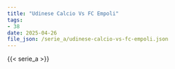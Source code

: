 ```yaml
---
title: "Udinese Calcio Vs FC Empoli"
tags:
- 38
date: 2025-04-26
file_json: /serie_a/udinese-calcio-vs-fc-empoli.json
---
```


{{< serie_a >}}
